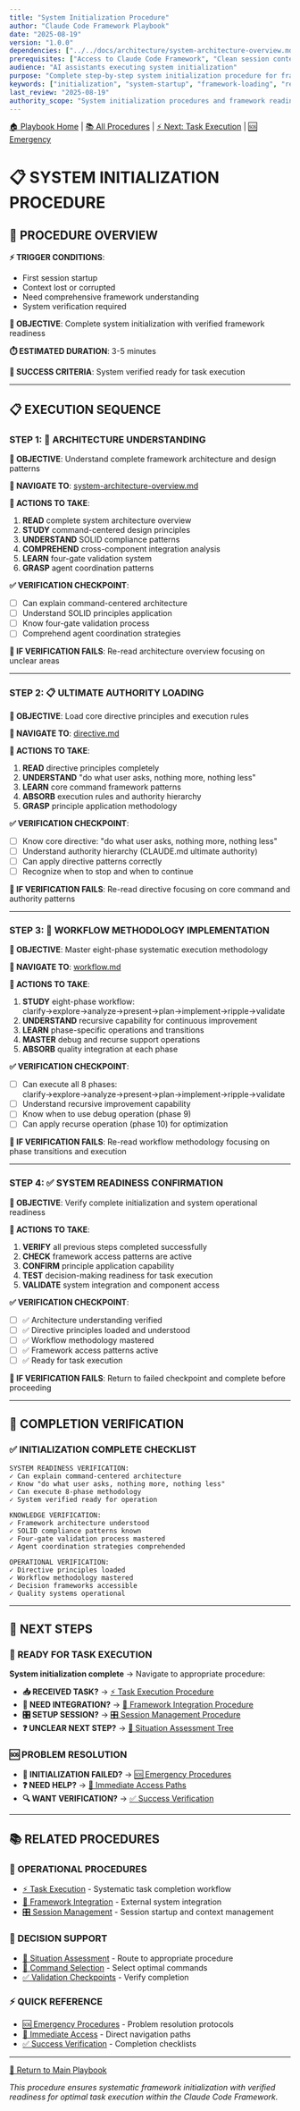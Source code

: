 ```yaml
---
title: "System Initialization Procedure"
author: "Claude Code Framework Playbook"
date: "2025-08-19"
version: "1.0.0"
dependencies: ["../../docs/architecture/system-architecture-overview.md", "../../docs/principles/directive.md", "../../docs/principles/workflow.md"]
prerequisites: ["Access to Claude Code Framework", "Clean session context"]
audience: "AI assistants executing system initialization"
purpose: "Complete step-by-step system initialization procedure for framework readiness"
keywords: ["initialization", "system-startup", "framework-loading", "readiness-verification"]
last_review: "2025-08-19"
authority_scope: "System initialization procedures and framework readiness verification"
---
```


[🏠 Playbook Home](../../CLAUDE.md) | [📚 All Procedures](./README.md) | [⚡ Next: Task Execution](./task-execution.md) | [🆘 Emergency](../quick-reference/emergency-procedures.md)

# 📋 SYSTEM INITIALIZATION PROCEDURE

## 🎯 PROCEDURE OVERVIEW

**⚡ TRIGGER CONDITIONS**: 
- First session startup
- Context lost or corrupted  
- Need comprehensive framework understanding
- System verification required

**🎯 OBJECTIVE**: Complete system initialization with verified framework readiness

**⏱️ ESTIMATED DURATION**: 3-5 minutes

**🎯 SUCCESS CRITERIA**: System verified ready for task execution

---

## 📋 EXECUTION SEQUENCE

### STEP 1: 📖 ARCHITECTURE UNDERSTANDING
**🎯 OBJECTIVE**: Understand complete framework architecture and design patterns

**📍 NAVIGATE TO**: [system-architecture-overview.md](../../docs/architecture/system-architecture-overview.md)

**🔧 ACTIONS TO TAKE**:
1. **READ** complete system architecture overview
2. **STUDY** command-centered design principles  
3. **UNDERSTAND** SOLID compliance patterns
4. **COMPREHEND** cross-component integration analysis
5. **LEARN** four-gate validation system
6. **GRASP** agent coordination patterns

**✅ VERIFICATION CHECKPOINT**: 
- [ ] Can explain command-centered architecture
- [ ] Understand SOLID principles application
- [ ] Know four-gate validation process
- [ ] Comprehend agent coordination strategies

**🚨 IF VERIFICATION FAILS**: Re-read architecture overview focusing on unclear areas

---

### STEP 2: 📋 ULTIMATE AUTHORITY LOADING
**🎯 OBJECTIVE**: Load core directive principles and execution rules

**📍 NAVIGATE TO**: [directive.md](../../docs/principles/directive.md)

**🔧 ACTIONS TO TAKE**:
1. **READ** directive principles completely
2. **UNDERSTAND** "do what user asks, nothing more, nothing less"
3. **LEARN** core command framework patterns
4. **ABSORB** execution rules and authority hierarchy
5. **GRASP** principle application methodology

**✅ VERIFICATION CHECKPOINT**:
- [ ] Know core directive: "do what user asks, nothing more, nothing less"
- [ ] Understand authority hierarchy (CLAUDE.md ultimate authority)
- [ ] Can apply directive patterns correctly
- [ ] Recognize when to stop and when to continue

**🚨 IF VERIFICATION FAILS**: Re-read directive focusing on core command and authority patterns

---

### STEP 3: 🔄 WORKFLOW METHODOLOGY IMPLEMENTATION
**🎯 OBJECTIVE**: Master eight-phase systematic execution methodology

**📍 NAVIGATE TO**: [workflow.md](../../docs/principles/workflow.md)

**🔧 ACTIONS TO TAKE**:
1. **STUDY** eight-phase workflow: clarify→explore→analyze→present→plan→implement→ripple→validate
2. **UNDERSTAND** recursive capability for continuous improvement
3. **LEARN** phase-specific operations and transitions
4. **MASTER** debug and recurse support operations
5. **ABSORB** quality integration at each phase

**✅ VERIFICATION CHECKPOINT**:
- [ ] Can execute all 8 phases: clarify→explore→analyze→present→plan→implement→ripple→validate
- [ ] Understand recursive improvement capability
- [ ] Know when to use debug operation (phase 9)
- [ ] Can apply recurse operation (phase 10) for optimization

**🚨 IF VERIFICATION FAILS**: Re-read workflow methodology focusing on phase transitions and execution

---

### STEP 4: ✅ SYSTEM READINESS CONFIRMATION
**🎯 OBJECTIVE**: Verify complete initialization and system operational readiness

**🔧 ACTIONS TO TAKE**:
1. **VERIFY** all previous steps completed successfully
2. **CHECK** framework access patterns are active
3. **CONFIRM** principle application capability
4. **TEST** decision-making readiness for task execution
5. **VALIDATE** system integration and component access

**✅ VERIFICATION CHECKPOINT**:
- [ ] ✅ Architecture understanding verified
- [ ] ✅ Directive principles loaded and understood
- [ ] ✅ Workflow methodology mastered
- [ ] ✅ Framework access patterns active
- [ ] ✅ Ready for task execution

**🚨 IF VERIFICATION FAILS**: Return to failed checkpoint and complete before proceeding

---

## 🎯 COMPLETION VERIFICATION

### ✅ INITIALIZATION COMPLETE CHECKLIST
```
SYSTEM READINESS VERIFICATION:
✓ Can explain command-centered architecture
✓ Know "do what user asks, nothing more, nothing less"  
✓ Can execute 8-phase methodology
✓ System verified ready for operation

KNOWLEDGE VERIFICATION:
✓ Framework architecture understood
✓ SOLID compliance patterns known
✓ Four-gate validation process mastered
✓ Agent coordination strategies comprehended

OPERATIONAL VERIFICATION:
✓ Directive principles loaded
✓ Workflow methodology mastered
✓ Decision frameworks accessible
✓ Quality systems operational
```

---

## 🚀 NEXT STEPS

### 🎯 READY FOR TASK EXECUTION
**System initialization complete** → Navigate to appropriate procedure:

- **📥 RECEIVED TASK?** → [⚡ Task Execution Procedure](./task-execution.md)
- **🔗 NEED INTEGRATION?** → [🔗 Framework Integration Procedure](./framework-integration.md)  
- **🎛️ SETUP SESSION?** → [🎛️ Session Management Procedure](./session-management.md)
- **❓ UNCLEAR NEXT STEP?** → [🌳 Situation Assessment Tree](../decision-trees/situation-assessment.md)

### 🆘 PROBLEM RESOLUTION
- **🚨 INITIALIZATION FAILED?** → [🆘 Emergency Procedures](../quick-reference/emergency-procedures.md)
- **❓ NEED HELP?** → [🚀 Immediate Access Paths](../quick-reference/immediate-access.md)
- **🔍 WANT VERIFICATION?** → [✅ Success Verification](../quick-reference/success-verification.md)

---

## 📚 RELATED PROCEDURES

### 🔧 OPERATIONAL PROCEDURES
- [⚡ Task Execution](./task-execution.md) - Systematic task completion workflow
- [🔗 Framework Integration](./framework-integration.md) - External system integration
- [🎛️ Session Management](./session-management.md) - Session startup and context management

### 🌳 DECISION SUPPORT  
- [🌳 Situation Assessment](../decision-trees/situation-assessment.md) - Route to appropriate procedure
- [🎯 Command Selection](../decision-trees/command-selection.md) - Select optimal commands
- [✅ Validation Checkpoints](../decision-trees/validation-checkpoints.md) - Verify completion

### ⚡ QUICK REFERENCE
- [🆘 Emergency Procedures](../quick-reference/emergency-procedures.md) - Problem resolution protocols
- [🚀 Immediate Access](../quick-reference/immediate-access.md) - Direct navigation paths
- [✅ Success Verification](../quick-reference/success-verification.md) - Completion checklists

---

[🔄 Return to Main Playbook](../../CLAUDE.md)

*This procedure ensures systematic framework initialization with verified readiness for optimal task execution within the Claude Code Framework.*